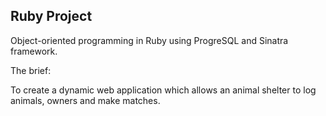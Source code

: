 ## Ruby Project

Object-oriented programming in Ruby using ProgreSQL and Sinatra framework. 

The brief: 

To create a dynamic web application which allows an animal shelter to log animals, owners and make matches.
